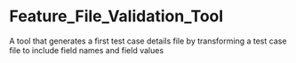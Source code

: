 # Feature_File_Validation_Tool
A tool that generates a first test case details file by transforming a test case file to include field names and field values
